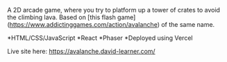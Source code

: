 A 2D arcade game, where you try to platform up a tower of crates to avoid the climbing lava. Based on [this flash game] (https://www.addictinggames.com/action/avalanche) of the same name.

*HTML/CSS/JavaScript
*React
*Phaser
*Deployed using Vercel

Live site here: https://avalanche.david-learner.com/
